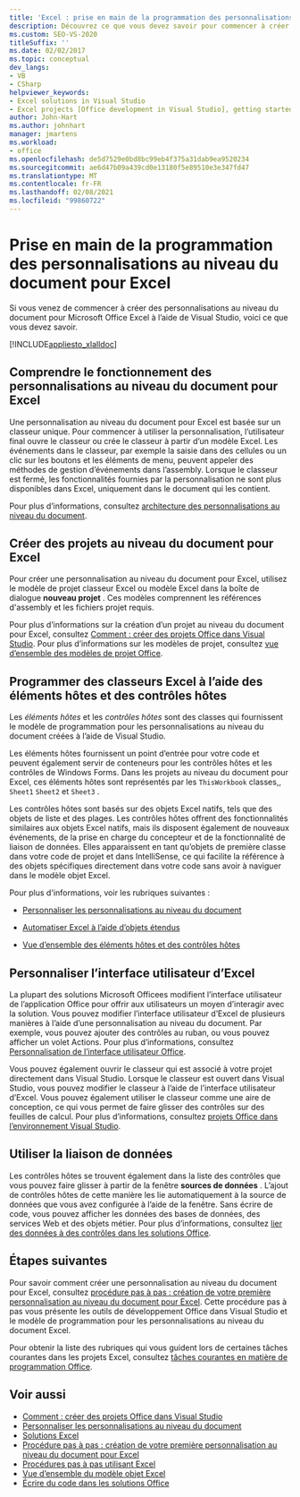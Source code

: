 ```yaml
---
title: 'Excel : prise en main de la programmation des personnalisations au niveau du document'
description: Découvrez ce que vous devez savoir pour commencer à créer des personnalisations au niveau du document pour Microsoft Office Excel à l’aide de Visual Studio.
ms.custom: SEO-VS-2020
titleSuffix: ''
ms.date: 02/02/2017
ms.topic: conceptual
dev_langs:
- VB
- CSharp
helpviewer_keywords:
- Excel solutions in Visual Studio
- Excel projects [Office development in Visual Studio], getting started
author: John-Hart
ms.author: johnhart
manager: jmartens
ms.workload:
- office
ms.openlocfilehash: de5d7529e0bd8bc99eb4f375a31dab9ea9520234
ms.sourcegitcommit: ae6d47b09a439cd0e13180f5e89510e3e347fd47
ms.translationtype: MT
ms.contentlocale: fr-FR
ms.lasthandoff: 02/08/2021
ms.locfileid: "99860722"
---
```

# <a name="get-started-programming-document-level-customizations-for-excel"></a>Prise en main de la programmation des personnalisations au niveau du document pour Excel
  Si vous venez de commencer à créer des personnalisations au niveau du document pour Microsoft Office Excel à l’aide de Visual Studio, voici ce que vous devez savoir.

 [!INCLUDE[appliesto_xlalldoc](../vsto/includes/appliesto-xlalldoc-md.md)]

## <a name="understand-how-document-level-customizations-for-excel-work"></a>Comprendre le fonctionnement des personnalisations au niveau du document pour Excel
 Une personnalisation au niveau du document pour Excel est basée sur un classeur unique. Pour commencer à utiliser la personnalisation, l’utilisateur final ouvre le classeur ou crée le classeur à partir d’un modèle Excel. Les événements dans le classeur, par exemple la saisie dans des cellules ou un clic sur les boutons et les éléments de menu, peuvent appeler des méthodes de gestion d’événements dans l’assembly. Lorsque le classeur est fermé, les fonctionnalités fournies par la personnalisation ne sont plus disponibles dans Excel, uniquement dans le document qui les contient.

 Pour plus d’informations, consultez [architecture des personnalisations au niveau du document](../vsto/architecture-of-document-level-customizations.md).

## <a name="create-document-level-projects-for-excel"></a>Créer des projets au niveau du document pour Excel
 Pour créer une personnalisation au niveau du document pour Excel, utilisez le modèle de projet classeur Excel ou modèle Excel dans la boîte de dialogue **nouveau projet** . Ces modèles comprennent les références d'assembly et les fichiers projet requis.

 Pour plus d’informations sur la création d’un projet au niveau du document pour Excel, consultez [Comment : créer des projets Office dans Visual Studio](../vsto/how-to-create-office-projects-in-visual-studio.md). Pour plus d’informations sur les modèles de projet, consultez [vue d’ensemble des modèles de projet Office](../vsto/office-project-templates-overview.md).

## <a name="program-excel-workbooks-by-using-host-items-and-host-controls"></a>Programmer des classeurs Excel à l’aide des éléments hôtes et des contrôles hôtes
 Les *éléments hôtes* et les *contrôles hôtes* sont des classes qui fournissent le modèle de programmation pour les personnalisations au niveau du document créées à l’aide de Visual Studio.

 Les éléments hôtes fournissent un point d’entrée pour votre code et peuvent également servir de conteneurs pour les contrôles hôtes et les contrôles de Windows Forms. Dans les projets au niveau du document pour Excel, ces éléments hôtes sont représentés par les `ThisWorkbook` classes,, `Sheet1` `Sheet2` et `Sheet3` .

 Les contrôles hôtes sont basés sur des objets Excel natifs, tels que des objets de liste et des plages. Les contrôles hôtes offrent des fonctionnalités similaires aux objets Excel natifs, mais ils disposent également de nouveaux événements, de la prise en charge du concepteur et de la fonctionnalité de liaison de données. Elles apparaissent en tant qu’objets de première classe dans votre code de projet et dans IntelliSense, ce qui facilite la référence à des objets spécifiques directement dans votre code sans avoir à naviguer dans le modèle objet Excel.

 Pour plus d'informations, voir les rubriques suivantes :

- [Personnaliser les personnalisations au niveau du document](../vsto/programming-document-level-customizations.md)

- [Automatiser Excel à l’aide d’objets étendus](../vsto/automating-excel-by-using-extended-objects.md)

- [Vue d’ensemble des éléments hôtes et des contrôles hôtes](../vsto/host-items-and-host-controls-overview.md)

## <a name="customize-the-user-interface-of-excel"></a>Personnaliser l’interface utilisateur d’Excel
 La plupart des solutions Microsoft Officees modifient l’interface utilisateur de l’application Office pour offrir aux utilisateurs un moyen d’interagir avec la solution. Vous pouvez modifier l’interface utilisateur d’Excel de plusieurs manières à l’aide d’une personnalisation au niveau du document. Par exemple, vous pouvez ajouter des contrôles au ruban, ou vous pouvez afficher un volet Actions. Pour plus d’informations, consultez [Personnalisation de l’interface utilisateur Office](../vsto/office-ui-customization.md).

 Vous pouvez également ouvrir le classeur qui est associé à votre projet directement dans Visual Studio. Lorsque le classeur est ouvert dans Visual Studio, vous pouvez modifier le classeur à l’aide de l’interface utilisateur d’Excel. Vous pouvez également utiliser le classeur comme une aire de conception, ce qui vous permet de faire glisser des contrôles sur des feuilles de calcul. Pour plus d’informations, consultez [projets Office dans l’environnement Visual Studio](../vsto/office-projects-in-the-visual-studio-environment.md).

## <a name="use-data-binding"></a>Utiliser la liaison de données
 Les contrôles hôtes se trouvent également dans la liste des contrôles que vous pouvez faire glisser à partir de la fenêtre **sources de données** . L’ajout de contrôles hôtes de cette manière les lie automatiquement à la source de données que vous avez configurée à l’aide de la fenêtre. Sans écrire de code, vous pouvez afficher les données des bases de données, des services Web et des objets métier. Pour plus d’informations, consultez [lier des données à des contrôles dans les solutions Office](../vsto/binding-data-to-controls-in-office-solutions.md).

## <a name="next-steps"></a>Étapes suivantes
 Pour savoir comment créer une personnalisation au niveau du document pour Excel, consultez [procédure pas à pas : création de votre première personnalisation au niveau du document pour Excel](../vsto/walkthrough-creating-your-first-document-level-customization-for-excel.md). Cette procédure pas à pas vous présente les outils de développement Office dans Visual Studio et le modèle de programmation pour les personnalisations au niveau du document Excel.

 Pour obtenir la liste des rubriques qui vous guident lors de certaines tâches courantes dans les projets Excel, consultez [tâches courantes en matière de programmation Office](../vsto/common-tasks-in-office-programming.md).

## <a name="see-also"></a>Voir aussi
- [Comment : créer des projets Office dans Visual Studio](../vsto/how-to-create-office-projects-in-visual-studio.md)
- [Personnaliser les personnalisations au niveau du document](../vsto/programming-document-level-customizations.md)
- [Solutions Excel](../vsto/excel-solutions.md)
- [Procédure pas à pas : création de votre première personnalisation au niveau du document pour Excel](../vsto/walkthrough-creating-your-first-document-level-customization-for-excel.md)
- [Procédures pas à pas utilisant Excel](../vsto/walkthroughs-using-excel.md)
- [Vue d’ensemble du modèle objet Excel](../vsto/excel-object-model-overview.md)
- [Écrire du code dans les solutions Office](../vsto/writing-code-in-office-solutions.md)
